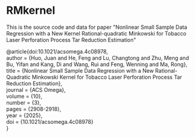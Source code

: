 # RMkernel
This is the source code and data for paper "Nonlinear Small Sample Data Regression with a New Kernel Rational-quadratic Minkowski for Tobacco Laser Perforation Process Tar Reduction Estimation" <br>

@article{doi:10.1021/acsomega.4c08978,  <br>
        author = {Huo, Juan and He, Feng and Lu, Changtong and Zhu, Meng and Bu, Yifan and Kang, Di and Wang, Rui and Feng, Wenning and Ma, Rong},<br>
        title = {Nonlinear Small Sample Data Regression with a New Rational-Quadratic Minkowski Kernel for Tobacco Laser Perforation Process Tar Reduction Estimation},<br>
        journal = {ACS Omega},<br>
        volume = {10},<br>
        number = {3},<br>
        pages = {2908-2918},<br>
        year = {2025},<br>
        doi = {10.1021/acsomega.4c08978} <br>
}
